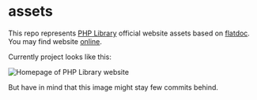 # assets
This repo represents [PHP Library] official website assets based on [flatdoc]. You may find website [online].

Currently project looks like this:

![Homepage of PHP Library website]

But have in mind that this image might stay few commits behind.

[online]: https://php-library.zlatanstajic.com
[flatdoc]: https://github.com/rstacruz/flatdoc
[PHP Library]: https://github.com/90zlaya/php-library

[Homepage of PHP Library website]: http://link.zlatanstajic.com/images/portfolio/small/php-library.jpg?clear_cache=1
